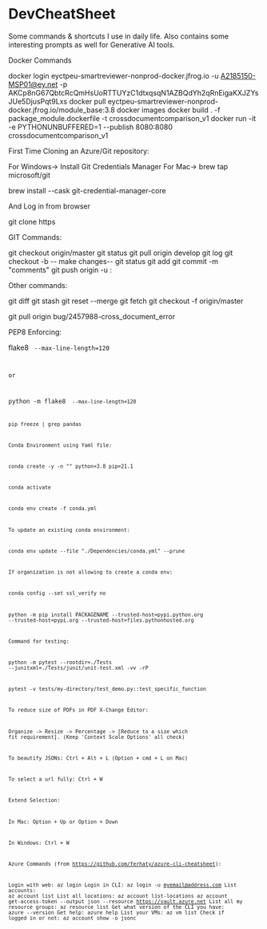 # DevCheatSheet
Some commands &amp; shortcuts I use in daily life. Also contains some interesting prompts as well for Generative AI tools.

Docker Commands

 

docker login eyctpeu-smartreviewer-nonprod-docker.jfrog.io -u  A2185150-MSP01@ey.net -p AKCp8nG67QbtcRcQmHsUoRTTUYzC1dtxqsqN1AZBQdYh2qRnEigaKXJZYsJUe5DjusPqt9Lxs
docker pull eyctpeu-smartreviewer-nonprod-docker.jfrog.io/module_base:3.8
docker images
docker build . -f package_module.dockerfile -t crossdocumentcomparison_v1
docker run -it -e PYTHONUNBUFFERED=1 --publish 8080:8080 crossdocumentcomparison_v1
 

 

First Time Cloning an Azure/Git repository:

For Windows-> Install Git Credentials Manager
For Mac->
brew tap microsoft/git

brew install --cask git-credential-manager-core

 

And Log in from browser

 

git clone https

 

GIT Commands:

git checkout origin/master
git status
git pull origin develop
git log
git checkout -b <new branch name>
-- make changes--
git status
git add <filenames>
git commit -m "comments"
git push origin -u <new branch name>:<remote branch name>
 

Other commands:

git diff
git stash
git reset --merge
git fetch
git checkout -f origin/master
 

git pull origin bug/2457988-cross_document_error
 

PEP8 Enforcing:

flake8 <code path> --max-line-length=120

or

python -m flake8 <code path> --max-line-length=120

pip freeze | grep pandas

 

Conda Environment using Yaml file:

 

conda create -y -n "<env name>" python=3.8 pip=21.1

conda activate <env name>

conda env create -f conda.yml

 

To update an existing conda environment:

conda env update --file "./Dependencies/conda.yml" --prune

 

If organization is not allowing to create a conda env:

conda config --set ssl_verify no

python -m pip install PACKAGENAME --trusted-host=pypi.python.org --trusted-host=pypi.org --trusted-host=files.pythonhosted.org

 

Command for testing:

python -m pytest --rootdir=./Tests --junitxml=./Tests/junit/unit-test.xml -vv -rP

pytest -v tests/my-directory/test_demo.py::test_specific_function

 

To reduce size of PDFs in PDF X-Change Editor:

Organize -> Resize -> Percentage -> [Reduce to a size which fit requirement].
(Keep 'Context Scale Options' all check)

 

 

 

To beautify JSONs:     Ctrl + Alt + L (Option + cmd + L on Mac)

To select a url fully: Ctrl + W

 

Extend Selection:

In Mac: Option + Up or Option + Down

In Windows: Ctrl + W

 

 

 

Azure Commands (from https://github.com/ferhaty/azure-cli-cheatsheet):

 

Login with web: az login
 Login in CLI: az login -u myemail@address.com
 List accounts: az account list
List all locations: az account list-locations
az account get-access-token --output json --resource https://vault.azure.net
List all my resource groups: az resource list
Get what version of the CLI you have: azure --version
Get help: azure help
List your VMs: az vm list
Check if logged in or not: az account show -o jsonc
 

 
